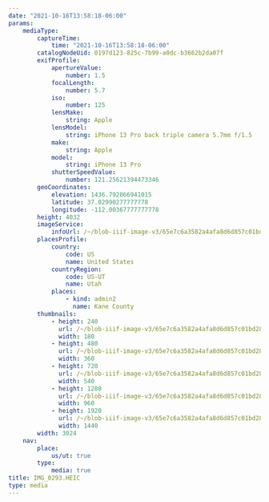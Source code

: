 ```yaml
---
date: "2021-10-16T13:58:18-06:00"
params:
    mediaType:
        captureTime:
            time: "2021-10-16T13:58:18-06:00"
        catalogNodeUid: 0197d123-825c-7b99-a0dc-b3662b2da07f
        exifProfile:
            apertureValue:
                number: 1.5
            focalLength:
                number: 5.7
            iso:
                number: 125
            lensMake:
                string: Apple
            lensModel:
                string: iPhone 13 Pro back triple camera 5.7mm f/1.5
            make:
                string: Apple
            model:
                string: iPhone 13 Pro
            shutterSpeedValue:
                number: 121.25621394473346
        geoCoordinates:
            elevation: 1436.792866941015
            latitude: 37.02990277777778
            longitude: -112.00367777777778
        height: 4032
        imageService:
            infoUrl: /~/blob-iiif-image-v3/65e7c6a3582a4afa8d6d857c01bd28d27c69ad7ffbd262d1eccf8b712dc9d615/info.json
        placesProfile:
            country:
                code: US
                name: United States
            countryRegion:
                code: US-UT
                name: Utah
            places:
                - kind: admin2
                  name: Kane County
        thumbnails:
            - height: 240
              url: /~/blob-iiif-image-v3/65e7c6a3582a4afa8d6d857c01bd28d27c69ad7ffbd262d1eccf8b712dc9d615/full/180%2C240/0/default.jpg
              width: 180
            - height: 480
              url: /~/blob-iiif-image-v3/65e7c6a3582a4afa8d6d857c01bd28d27c69ad7ffbd262d1eccf8b712dc9d615/full/360%2C480/0/default.jpg
              width: 360
            - height: 720
              url: /~/blob-iiif-image-v3/65e7c6a3582a4afa8d6d857c01bd28d27c69ad7ffbd262d1eccf8b712dc9d615/full/540%2C720/0/default.jpg
              width: 540
            - height: 1280
              url: /~/blob-iiif-image-v3/65e7c6a3582a4afa8d6d857c01bd28d27c69ad7ffbd262d1eccf8b712dc9d615/full/960%2C1280/0/default.jpg
              width: 960
            - height: 1920
              url: /~/blob-iiif-image-v3/65e7c6a3582a4afa8d6d857c01bd28d27c69ad7ffbd262d1eccf8b712dc9d615/full/1440%2C1920/0/default.jpg
              width: 1440
        width: 3024
    nav:
        place:
            us/ut: true
        type:
            media: true
title: IMG_0293.HEIC
type: media
---
```

